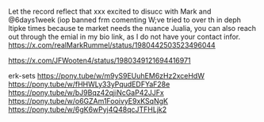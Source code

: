 Let the record reflect that xxx excited to disucc with Mark and @6days1week (iop banned frm comenting
W;ve tried to over th in deph ltipke times because te market needs the nuance
Jualia, you can also reach out through the emial in my bio link, as I do not have your contact infor.
https://x.com/realMarkRummel/status/1980442503523496044


https://x.com/JFWooten4/status/1980349121694416971





erk-sets
https://pony.tube/w/m9yS9EUuhEM6zHz2xceHdW
https://pony.tube/w/fHHWLy33yPqudEDFYaF28e
https://pony.tube/w/bJ9Bqz42qjiNcGaP42JJFx
https://pony.tube/w/o6GZAm1FooivyE9xKSqNgK
https://pony.tube/w/6gK6wPyj4Q48qcJTFHLjk2

